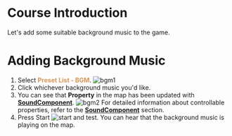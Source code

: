 # Course Introduction 
Let's add some suitable background music to the game.
# Adding Background Music
1. Select <span style="color: #dc9656"> **Preset List - BGM**</span>.
    ![bgm1](https://mod-file.dn.nexoncdn.co.kr/bbs/16596847059157420a230623740199887ec4783c6f7db.png "bgm1")
    <br>
2. Click whichever background music you'd like.
    <br>
3. You can see that **Property** in the map has been updated with [**SoundComponent**](/apiReference/Components/SoundComponent{"target":"_self"}).
    ![bgm2](https://mod-file.dn.nexoncdn.co.kr/bbs/1686532850382c535b46148644216b06c69ac0e68bf02.png "bgm2")
    For detailed information about controllable properties, refer to the [**SoundComponent**](/apiReference/Components/SoundComponent{"target":"_self"}) section.
     <br>
4. Press Start ![start](https://mod-file.dn.nexoncdn.co.kr/storage/icons/tool/icon_play.png "start") and test. You can hear that the background music is playing on the map.